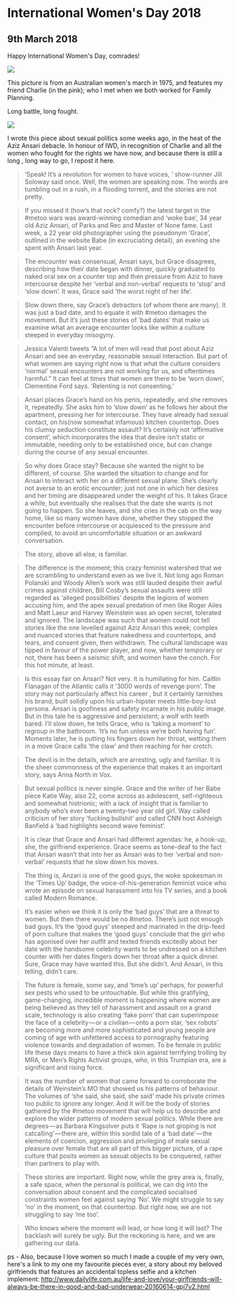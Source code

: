 ﻿
# International Women's Day 2018

## 9th March 2018


Happy International Women's Day, comrades! 

<img src="/images/20180309/pic1.jpg" class="photo-horiz" />

This picture is from an Australian women's march in 1975, and features my friend Charlie (in the pink); who I met when we both worked for Family Planning. 

Long battle, long fought. 

<img src="/images/20180309/pic2.png" class="photo-horiz" />

I wrote this piece about sexual politics some weeks ago, in the heat of the Aziz Ansari debacle. In honour of IWD, in recognition of Charlie and all the women who fought for the rights we have now, and because there is still a long , long way to go, I repost it here.

> ‘Speak! It’s a revolution for women to have voices, ’ show-runner Jill Soloway said once. Well, the women are speaking now. The words are tumbling out in a rush, in a flooding torrent, and the stories are not pretty.

> If you missed it (how’s that rock? comfy?) the latest target in the #metoo wars was award-winning comedian and ‘woke bae’, 34 year old Aziz Ansari, of Parks and Rec and Master of None fame. Last week, a 22 year old photographer using the pseudonym ‘Grace’, outlined in the website Babe (in excruciating detail), an evening she spent with Ansari last year.

> The encounter was consensual, Ansari says, but Grace disagrees, describing how their date began with dinner, quickly graduated to naked oral sex on a counter top and then pressure from Aziz to have intercourse despite her ‘verbal and non-verbal’ requests to ‘stop’ and ‘slow down’. It was, Grace said ‘the worst night of her life’.

> Slow down there, say Grace’s detractors (of whom there are many). It was just a bad date, and to equate it with #metoo damages the movement. But it’s just these stories of ‘bad dates’ that make us examine what an average encounter looks like within a culture steeped in everyday misogyny.

> Jessica Valenti tweets “A lot of men will read that post about Aziz Ansari and see an everyday, reasonable sexual interaction. But part of what women are saying right now is that what the culture considers ‘normal’ sexual encounters are not working for us, and oftentimes harmful.” It can feel at times that women are there to be ‘worn down’, Clementine Ford says. ‘Relenting is not consenting.’

> Ansari places Grace’s hand on his penis, repeatedly, and she removes it, repeatedly. She asks him to ‘slow down’ as he follows her about the apartment, pressing her for intercourse. They have already had sexual contact, on his(now somewhat infamous) kitchen countertop. Does his clumsy seduction constitute assault? It’s certainly not ‘affirmative consent’, which incorporates the idea that desire isn’t static or immutable, needing only to be established once, but can change during the course of any sexual encounter.

> So why does Grace stay? Because she wanted the night to be different, of course. She wanted the situation to change and for Ansari to interact with her on a different sexual plane. She’s clearly not averse to an erotic encounter; just not one in which her desires and her timing are disappeared under the weight of his. It takes Grace a while, but eventually she realises that the date she wants is not going to happen. So she leaves, and she cries in the cab on the way home, like so many women have done, whether they stopped the encounter before intercourse or acquiesced to the pressure and complied, to avoid an uncomfortable situation or an awkward conversation.

> The story, above all else, is familiar.

> The difference is the moment; this crazy feminist watershed that we are scrambling to understand even as we live it. Not long ago Roman Polanski and Woody Allen’s work was still lauded despite their awful crimes against children, Bill Cosby’s sexual assaults were still regarded as ‘alleged possibilities’ despite the legions of women accusing him, and the apex sexual predation of men like Roger Ailes and Matt Laeur and Harvey Weinstein was an open secret, tolerated and ignored. The landscape was such that women could not tell stories like the one levelled against Aziz Ansari this week; complex and nuanced stories that feature nakedness and countertops, and tears, and consent given, then withdrawn. The cultural landscape was tipped in favour of the power player, and now, whether temporary or not, there has been a seismic shift, and women have the conch. For this hot minute, at least.

> Is this essay fair on Ansari? Not very. It is humiliating for him. Caitlin Flanagan of the Atlantic calls it ‘3000 words of revenge porn’. The story may not particularly affect his career , but it certainly tarnishes his brand, built solidly upon his urban-hipster meets little-boy-lost persona. Ansari is goofiness and safety incarnate in his public image. But in this tale he is aggressive and persistent; a wolf with teeth bared. I’ll slow down, he tells Grace, who is ‘taking a moment’ to regroup in the bathroom. ‘It’s no fun unless we’re both having fun’. Moments later, he is putting his fingers down her throat, wetting them in a move Grace calls ‘the claw’ and then reaching for her crotch.

> The devil is in the details, which are arresting, ugly and familiar. It is the sheer commonness of the experience that makes it an important story, says Anna North in Vox.

> But sexual politics is never simple. Grace and the writer of her Babe piece Katie Way, also 22, come across as adolescent, self-righteous and somewhat histrionic; with a lack of insight that is familiar to anybody who’s ever been a twenty-two year old girl. Way called criticism of her story ‘fucking bullshit’ and called CNN host Ashleigh Banfield a ‘bad highlights second wave feminist’.

> It is clear that Grace and Ansari had different agendas: he, a hook-up, she, the girlfriend experience. Grace seems as tone-deaf to the fact that Ansari wasn’t that into her as Ansari was to her ‘verbal and non-verbal’ requests that he slow down his moves.

> The thing is, Anzari is one of the good guys, the woke spokesman in the ‘Times Up’ badge, the voice-of-his-generation feminist voice who wrote an episode on sexual harassment into his TV series, and a book called Modern Romance.

> It’s easier when we think it is only the ‘bad guys’ that are a threat to women. But then there would be no #metoo. There’s just not enough bad guys. It’s the ‘good guys’ steeped and marinated in the drip-feed of porn culture that makes the ‘good guys’ conclude that the girl who has agonised over her outfit and texted friends excitedly about her date with the handsome celebrity wants to be undressed on a kitchen counter with her dates fingers down her throat after a quick dinner. Sure, Grace may have wanted this. But she didn’t. And Ansari, in this telling, didn’t care.

> The future is female, some say, and ‘time’s up’ perhaps, for powerful sex pests who used to be untouchable. But while this gratifying, game-changing, incredible moment is happening where women are being believed as they tell of harassment and assault on a grand scale, technology is also creating ‘fake porn’ that can superimpose the face of a celebrity — or a civilian — onto a porn star, ‘sex robots’ are becoming more and more sophisticated and young people are coming of age with unfettered access to pornography featuring violence towards and degradation of women. To be female in public life these days means to have a thick skin against terrifying trolling by MRA, or Men’s Rights Activist groups, who, in this Trumpian era, are a significant and rising force.

> It was the number of women that came forward to corroborate the details of Weinstein’s MO that showed us his patterns of behaviour. The volumes of ‘she said, she said, she said’ made his private crimes too public to ignore any longer. And it will be the body of stories gathered by the #metoo movement that will help us to describe and explore the wider patterns of modern sexual politics. While there are degrees — as Barbara Kingsolver puts it ‘Rape is not groping is not catcalling’ — there are, within this sordid tale of a ‘bad date’ — the elements of coercion, aggression and privileging of male sexual pleasure over female that are all part of this bigger picture, of a rape culture that posits women as sexual objects to be conquered, rather than partners to play with.

> These stories are important. Right now, while the grey area is, finally, a safe space, when the personal is political, we can dig into the conversation about consent and the complicated socialised constraints women feel against saying ‘No’. We might struggle to say ‘no’ in the moment, on that countertop. But right now, we are not struggling to say ‘me too’.

> Who knows where the moment will lead, or how long it will last? The backlash will surely be ugly. But the reckoning is here, and we are gathering our data.

ps - Also, because I love women so much I made a couple of my very own, here's a link to my one my favourite pieces ever, a story about my beloved girlfriends that features an accidental topless selfie and a kitchen implement: http://www.dailylife.com.au/life-and-love/your-girlfriends-will-always-be-there-in-good-and-bad-underwear-20160614-gpj7v2.html
